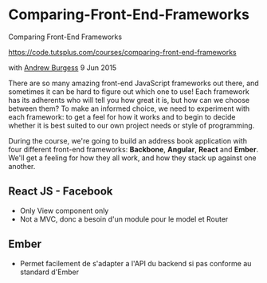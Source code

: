 # Comparing-Front-End-Frameworks
Comparing Front-End Frameworks

https://code.tutsplus.com/courses/comparing-front-end-frameworks

with [Andrew Burgess](http://tutsplus.com/authors/andrew-burgess) 9 Jun 2015

There are so many amazing front-end JavaScript frameworks out there, and sometimes it can be hard to figure out which one to use! Each framework has its adherents who will tell you how great it is, but how can we choose between them? To make an informed choice, we need to experiment with each framework: to get a feel for how it works and to begin to decide whether it is best suited to our own project needs or style of programming.

During the course, we're going to build an address book application with four different front-end frameworks: **Backbone**, **Angular**, **React** and **Ember**. We'll get a feeling for how they all work, and how they stack up against one another.

## React JS - Facebook
- Only View component only
- Not a MVC, donc a besoin d'un module pour le model et Router


## Ember
- Permet facilement de s'adapter a l'API du backend si pas conforme au standard d'Ember
